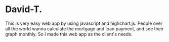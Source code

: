 # David-T.

This is very easy web app by using javascript and highchart.js.
People over all the world wanna calculate the mortgage and loan payment, and see their graph monthly.
So I made this web app as the client's needs.

